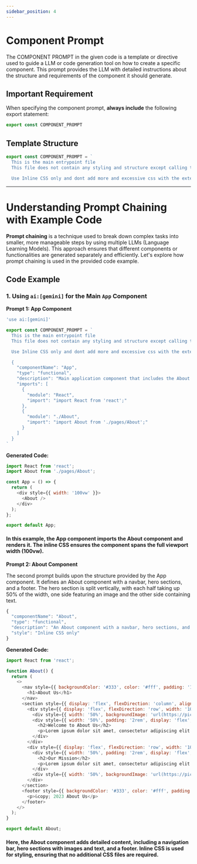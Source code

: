 ```yaml
---
sidebar_position: 4
---
```



# Component Prompt

The COMPONENT PROMPT in the given code is a template or directive used to guide a LLM or code generation tool on how to create a specific component. This prompt provides the LLM with detailed instructions about the structure and requirements of the component it should generate.

## Important Requirement

When specifying the component prompt, **always include** the following export statement:

```javascript
export const COMPONENT_PROMPT
```

## Template Structure

```javascript
export const COMPONENT_PROMPT = `
  This is the main entrypoint file
  This file does not contain any styling and structure except calling the component

  Use Inline CSS only and dont add more and excessive css with the external css
```

<hr/>

# Understanding Prompt Chaining with Example Code

**Prompt chaining** is a technique used to break down complex tasks into smaller, more manageable steps by using multiple LLMs (Language Learning Models). This approach ensures that different components or functionalities are generated separately and efficiently. Let's explore how prompt chaining is used in the provided code example.

## Code Example

### 1. Using `ai:[gemini]` for the Main `App` Component

**Prompt 1: App Component**
```javascript
'use ai:[gemini]'

export const COMPONENT_PROMPT = `
  This is the main entrypoint file
  This file does not contain any styling and structure except calling the component

  Use Inline CSS only and dont add more and excessive css with the external css

  {
    "componentName": "App",
    "type": "functional",
    "description": "Main application component that includes the About component.",
    "imports": [
      {
        "module": "React",
        "import": "import React from 'react';"
      },
      {
        "module": "./About",
        "import": "import About from './pages/About';"
      }
    ]
  }
`
```
**Generated Code:**
```js
import React from 'react';
import About from './pages/About';

const App = () => {
  return (
    <div style={{ width: '100vw' }}>
      <About />
    </div>
  );
};

export default App;
```

#### In this example, the App component imports the About component and renders it. The inline CSS ensures the component spans the full viewport width (100vw).


**Prompt 2: About Component**

The second prompt builds upon the structure provided by the App component. It defines an About component with a navbar, hero sections, and a footer. The hero section is split vertically, with each half taking up 50% of the width, one side featuring an image and the other side containing text.

```js
{
  "componentName": "About",
  "type": "functional",
  "description": "An About component with a navbar, hero sections, and footer. The hero section has two parts separated vertically with images and text.",
  "style": "Inline CSS only"
}
```

**Generated Code:**
```js
import React from 'react';

function About() {
  return (
    <>
      <nav style={{ backgroundColor: '#333', color: '#fff', padding: '1rem', textAlign: 'center' }}>
        <h1>About Us</h1>
      </nav>
      <section style={{ display: 'flex', flexDirection: 'column', alignItems: 'center', justifyContent: 'center', height: '100vh' }}>
        <div style={{ display: 'flex', flexDirection: 'row', width: '100%', height: '50vh' }}>
          <div style={{ width: '50%', backgroundImage: 'url(https://picsum.photos/200/300)', backgroundSize: 'cover', backgroundPosition: 'center' }}></div>
          <div style={{ width: '50%', padding: '2rem', display: 'flex', flexDirection: 'column', justifyContent: 'center' }}>
            <h2>Welcome to About Us</h2>
            <p>Lorem ipsum dolor sit amet, consectetur adipiscing elit. Sed sit amet nulla auctor, vestibulum magna sed, convallis ex.</p>
          </div>
        </div>
        <div style={{ display: 'flex', flexDirection: 'row', width: '100%', height: '50vh' }}>
          <div style={{ width: '50%', padding: '2rem', display: 'flex', flexDirection: 'column', justifyContent: 'center' }}>
            <h2>Our Mission</h2>
            <p>Lorem ipsum dolor sit amet, consectetur adipiscing elit. Sed sit amet nulla auctor, vestibulum magna sed, convallis ex.</p>
          </div>
          <div style={{ width: '50%', backgroundImage: 'url(https://picsum.photos/200/301)', backgroundSize: 'cover', backgroundPosition: 'center' }}></div>
        </div>
      </section>
      <footer style={{ backgroundColor: '#333', color: '#fff', padding: '1rem', textAlign: 'center' }}>
        <p>&copy; 2023 About Us</p>
      </footer>
    </>
  );
}

export default About;
```

#### Here, the About component adds detailed content, including a navigation bar, hero sections with images and text, and a footer. Inline CSS is used for styling, ensuring that no additional CSS files are required.
